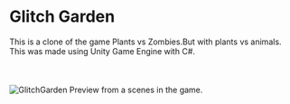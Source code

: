 # Glitch Garden
This is a clone of the game Plants vs Zombies.But with plants vs animals.<br />This was made using Unity Game Engine with C#.<br /><br /><br /><br />
![GlitchGarden](https://user-images.githubusercontent.com/70310699/164891369-469823d1-bbd8-49d5-a173-97a0e2fef23d.png)
Preview from a scenes in the game.
